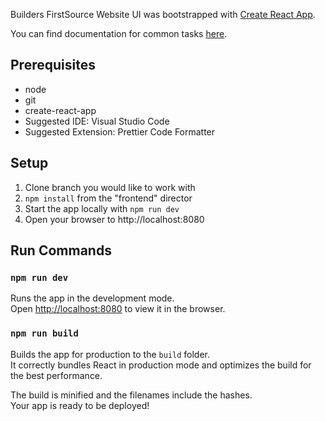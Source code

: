 Builders FirstSource Website UI was bootstrapped with [Create React App](https://github.com/facebookincubator/create-react-app).

You can find documentation for common tasks [here](https://github.com/facebookincubator/create-react-app/blob/master/packages/react-scripts/template/README.md).

## Prerequisites

- node
- git
- create-react-app
- Suggested IDE: Visual Studio Code
- Suggested Extension: Prettier Code Formatter

## Setup

1. Clone branch you would like to work with
2. `npm install` from the "frontend" director
3. Start the app locally with `npm run dev`
4. Open your browser to http://localhost:8080

## Run Commands

### `npm run dev`

Runs the app in the development mode.<br>
Open [http://localhost:8080](http://localhost:8080) to view it in the browser.

### `npm run build`

Builds the app for production to the `build` folder.<br>
It correctly bundles React in production mode and optimizes the build for the best performance.

The build is minified and the filenames include the hashes.<br>
Your app is ready to be deployed!

